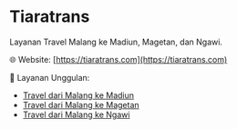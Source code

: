 # Tiaratrans

Layanan Travel Malang ke Madiun, Magetan, dan Ngawi.

🌐 Website: [https://tiaratrans.com](https://tiaratrans.com)

📌 Layanan Unggulan:
- [Travel dari Malang ke Madiun](https://tiaratrans.com)
- [Travel dari Malang ke Magetan](https://tiaratrans.com)
- [Travel dari Malang ke Ngawi](https://tiaratrans.com)
